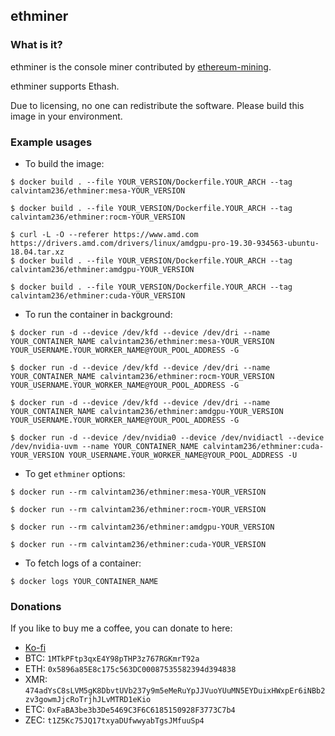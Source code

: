 ## ethminer

### What is it?

ethminer is the console miner contributed by [ethereum-mining](https://github.com/ethereum-mining/ethminer).

ethminer supports Ethash.

Due to licensing, no one can redistribute the software. Please build this image in your environment.

### Example usages

- To build the image:

```console
$ docker build . --file YOUR_VERSION/Dockerfile.YOUR_ARCH --tag calvintam236/ethminer:mesa-YOUR_VERSION

$ docker build . --file YOUR_VERSION/Dockerfile.YOUR_ARCH --tag calvintam236/ethminer:rocm-YOUR_VERSION

$ curl -L -O --referer https://www.amd.com https://drivers.amd.com/drivers/linux/amdgpu-pro-19.30-934563-ubuntu-18.04.tar.xz
$ docker build . --file YOUR_VERSION/Dockerfile.YOUR_ARCH --tag calvintam236/ethminer:amdgpu-YOUR_VERSION

$ docker build . --file YOUR_VERSION/Dockerfile.YOUR_ARCH --tag calvintam236/ethminer:cuda-YOUR_VERSION
```

- To run the container in background:

```console
$ docker run -d --device /dev/kfd --device /dev/dri --name YOUR_CONTAINER_NAME calvintam236/ethminer:mesa-YOUR_VERSION YOUR_USERNAME.YOUR_WORKER_NAME@YOUR_POOL_ADDRESS -G

$ docker run -d --device /dev/kfd --device /dev/dri --name YOUR_CONTAINER_NAME calvintam236/ethminer:rocm-YOUR_VERSION YOUR_USERNAME.YOUR_WORKER_NAME@YOUR_POOL_ADDRESS -G

$ docker run -d --device /dev/kfd --device /dev/dri --name YOUR_CONTAINER_NAME calvintam236/ethminer:amdgpu-YOUR_VERSION YOUR_USERNAME.YOUR_WORKER_NAME@YOUR_POOL_ADDRESS -G

$ docker run -d --device /dev/nvidia0 --device /dev/nvidiactl --device /dev/nvidia-uvm --name YOUR_CONTAINER_NAME calvintam236/ethminer:cuda-YOUR_VERSION YOUR_USERNAME.YOUR_WORKER_NAME@YOUR_POOL_ADDRESS -U
```

- To get `ethminer` options:

```console
$ docker run --rm calvintam236/ethminer:mesa-YOUR_VERSION

$ docker run --rm calvintam236/ethminer:rocm-YOUR_VERSION

$ docker run --rm calvintam236/ethminer:amdgpu-YOUR_VERSION

$ docker run --rm calvintam236/ethminer:cuda-YOUR_VERSION
```

- To fetch logs of a container:

```console
$ docker logs YOUR_CONTAINER_NAME
```

### Donations

If you like to buy me a coffee, you can donate to here:

- [Ko-fi](https://ko-fi.com/calvintam236)
- BTC: `1MTkPFtp3qxE4Y98pTHP3z767RGKmrT92a`
- ETH: `0x5896a85E8c175c563DC00087535582394d394838`
- XMR: `474adYsC8sLVM5gK8DbvtUVb237y9m5eMeRuYpJJVuoYUuMN5EYDuixHWxpEr6iNBb2zv3gowmJjcRoTrjhJLvMTRD1eKio`
- ETC: `0xFaBA3be3b3De5469C3F6C6185150928F3773C7b4`
- ZEC: `t1Z5Kc75JQ17txyaDUfwwyabTgsJMfuuSp4`
